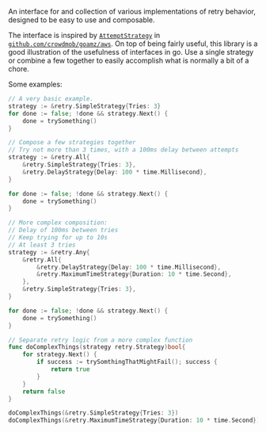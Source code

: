 An interface for and collection of various implementations of retry behavior, designed to be easy to use and composable.

The interface is inspired by [`AttemptStrategy`](http://godoc.org/github.com/crowdmob/goamz/aws#AttemptStrategy) in [`github.com/crowdmob/goamz/aws`](https://github.com/crowdmob/goamz).  On top of being fairly useful, this library is a good illustration of the usefulness of interfaces in go.  Use a single strategy or combine a few together to easily accomplish what is normally a bit of a chore.

Some examples:

```go
// A very basic example.
strategy := &retry.SimpleStrategy{Tries: 3}
for done := false; !done && strategy.Next() {
	done = trySomething()
}
```

```go
// Compose a few strategies together
// Try not more than 3 times, with a 100ms delay between attempts
strategy := &retry.All{
	&retry.SimpleStrategy{Tries: 3},
	&retry.DelayStrategy{Delay: 100 * time.Millisecond},
}

for done := false; !done && strategy.Next() {
	done = trySomething()
}
```

```go
// More complex composition:
// Delay of 100ms between tries
// Keep trying for up to 10s
// At least 3 tries
strategy := &retry.Any{
	&retry.All{
		&retry.DelayStrategy{Delay: 100 * time.Millisecond},
		&retry.MaximumTimeStrategy{Duration: 10 * time.Second},
	},
	&retry.SimpleStrategy{Tries: 3},
}

for done := false; !done && strategy.Next() {
	done = trySomething()
}
```

```go
// Separate retry logic from a more complex function
func doComplexThings(strategy retry.Strategy)bool{
	for strategy.Next() {
		if success := trySomthingThatMightFail(); success {
			return true
		}
	}
	return false
}

doComplexThings(&retry.SimpleStrategy{Tries: 3})
doComplexThings(&retry.MaximumTimeStrategy{Duration: 10 * time.Second})
```

